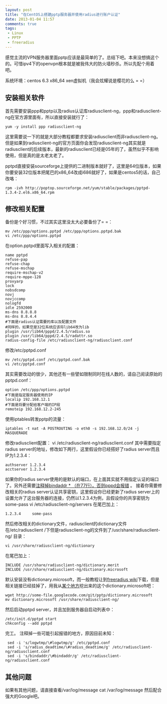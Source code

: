 ```yaml
---
layout: post
title: "在CentOS上搭建pptp服务器并使用radius进行账户认证"
date: 2013-01-04 11:57
comments: true
tags:
 - Linux
 - PPTP
 - freeradius
---
```

感觉主流的VPN服务器里面pptp应该是最简单的了。总结下吧。本来没想搞这个的。可惜ipv4下的openvpn根本就是被我伟大的防火墙秒杀。所以先配个用着吧。

系统环境：centos 6.3 x86_64 xen虚拟机（我会炫耀说是樱花的么 = =）

## 安装相关软件
首先需要安装ppp和pptp以及radius认证库radiusclient-ng，ppp和radiusclient-ng在官方源里面有，所以直接安装就行了：

	yum -y install ppp radiusclient-ng
	
这里需要说一下的就是大部分教程都要求安装radiusclient而非radiusclient-ng。但是如果到radiusclient-ng的官方页面你会发现radiusclient-ng其实就是radiusclient的后续版本，最新的radiusclient已经是05年的了，虽然似乎不影响使用，但是真的是太老太老了。

pptpd直接安装sourceforge上提供的二进制版本就好了，这里是64位版本，如果你要安装32位版本把尾巴的x86_64改成i686就好了，如果是centos5的话，自己改咯：

	rpm -ivh http://poptop.sourceforge.net/yum/stable/packages/pptpd-1.3.4-2.el6.x86_64.rpm

## 修改相关配置
备份是个好习惯，不过其实这里没太大必要备份了= =：

	mv /etc/ppp/options.pptpd /etc/ppp/options.pptpd.bak
	vi /etc/ppp/options.pptpd
	
在option.pptpd里面写入相关的配置：

	name pptpd
	refuse-pap
	refuse-chap
	refuse-mschap
	require-mschap-v2
	require-mppe-128
	proxyarp
	lock
	nobsdcomp
	novj
	novjccomp
	nologfd
	idle 2592000
	ms-dns 8.8.8.8
	ms-dns 8.8.4.4
	#下面是radius认证需要的库以及配置文件
	#同样的，如果您是32位系统应该将lib64改为lib
	plugin /usr/lib64/pppd/2.4.5/radius.so
	plugin /usr/lib64/pppd/2.4.5/radattr.so
	radius-config-file /etc/radiusclient-ng/radiusclient.conf
	
修改/etc/pptpd.conf

	mv /etc/pptpd.conf /etc/pptpd.conf.bak
	vi /etc/pptpd.conf
	
其实需要改动的很少，其他还有一些譬如限制同时在线人数的，请自己阅读原始的pptpd.conf：

	option /etc/ppp/options.pptpd
	#下面是指定服务器使用的IP
	localip 192.168.12.1
	#下面是将要分配给客户端的IP段
	remoteip 192.168.12.2-245
	
使用iptables转发pptp的流量：

	iptables -t nat -A POSTROUTING -o eth0 -s 192.168.12.0/24 -j MASQUERADE
	
修改radiusclient配置：
	vi /etc/radiusclient-ng/radiusclient.conf
其中需要指定radius server的地址，修改如下两行，这里假设你已经搭好了radius server而且IP为1.2.3.4：

	authserver 1.2.3.4
	acctserver 1.2.3.4
	
如果你的radius server使用的是默认的端口，在上面其实就不用指定认证的端口了。另外还需要[注释掉bindaddr * （在77行）。否则pppd会报错](http://blog.chinaunix.net/uid-9509185-id-3060838.html) 。
接着你需要修改相关的radius server认证共享密钥，这里假设你已经更新了radius server上的设置允许了这台服务器的连接，仍然以1.2.3.4为例，且假设你的共享密钥为 some-pass
	vi /etc/radiusclient-ng/servers
在尾巴加上：

	1.2.3.4		some-pass
	
然后修改相关的dictionary文件，radiusclient的dictionary文件在/etc/radiusclient /下但是radiusclient-ng的文件到了/usr/share/radiusclient-ng/ 目录：

	vi /usr/share/radiusclient-ng/dictionary
	
在尾巴加上：

	INCLUDE /usr/share/radiusclient-ng/dictionary.merit
	INCLUDE /usr/share/radiusclient-ng/dictionary.microsoft
	
默认安装没有dictionary.microsoft，而一般教程让到[freeradius wiki](http://wiki.freeradius.org/PopTop)下载，但是相关链接已经挂掉了，用我从[某个地方](http://www.members.optushome.com.au/~wskwok/poptop_ads_howto_8.htm)挖出来的这个dictionary.microsoft吧：

	wget http://some-file.googlecode.com/git/pptp/dictionary.microsoft
	mv dictionary.microsoft /usr/share/radiusclient-ng/
	
然后启动pptpd server，并且加到服务器自启动列表中：

	/etc/init.d/pptpd start
	chkconfig --add pptpd
完工。
注释掉一些可能引起报错的地方，原因目前未知：

	 sed -i 's/logwtmp/\#logwtmp/g' /etc/pptpd.conf
	 sed -i 's/radius_deadtime/\#radius_deadtime/g' /etc/radiusclient-ng/radiusclient.conf
	 sed -i 's/bindaddr/\#bindaddr/g' /etc/radiusclient-ng/radiusclient.conf

## 其他问题
如果有其他问题，请直接查看/var/log/message
	cat /var/log/message
然后配合强大的Google吧。